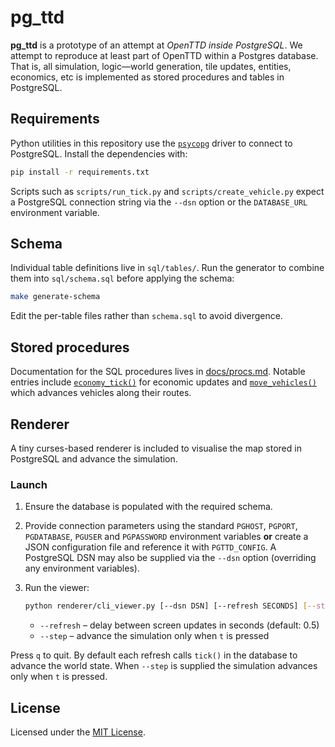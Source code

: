 # pg_ttd

**pg_ttd** is a prototype of an attempt at *OpenTTD inside PostgreSQL*.
We attempt to reproduce at least part of OpenTTD within a Postgres database.
That is, all simulation, logic—world generation, tile updates, entities, economics, etc
is implemented as stored procedures and tables in PostgreSQL.

## Requirements

Python utilities in this repository use the [`psycopg`](https://www.psycopg.org/psycopg3/) driver to
connect to PostgreSQL. Install the dependencies with:

```bash
pip install -r requirements.txt
```

Scripts such as `scripts/run_tick.py` and `scripts/create_vehicle.py` expect a
PostgreSQL connection string via the `--dsn` option or the `DATABASE_URL`
environment variable.

## Schema

Individual table definitions live in `sql/tables/`. Run the generator to
combine them into `sql/schema.sql` before applying the schema:

```bash
make generate-schema
```

Edit the per-table files rather than `schema.sql` to avoid divergence.

## Stored procedures

Documentation for the SQL procedures lives in [docs/procs.md](docs/procs.md). Notable
entries include [`economy_tick()`](docs/procs.md#economy_tick) for economic updates
and [`move_vehicles()`](docs/procs.md#move_vehicles) which advances vehicles along
their routes.

## Renderer

A tiny curses-based renderer is included to visualise the map stored in
PostgreSQL and advance the simulation.

### Launch

1. Ensure the database is populated with the required schema.
2. Provide connection parameters using the standard `PGHOST`, `PGPORT`,
   `PGDATABASE`, `PGUSER` and `PGPASSWORD` environment variables **or** create a
   JSON configuration file and reference it with `PGTTD_CONFIG`. A PostgreSQL
   DSN may also be supplied via the `--dsn` option (overriding any environment
   variables).
3. Run the viewer:

   ```bash
   python renderer/cli_viewer.py [--dsn DSN] [--refresh SECONDS] [--step]
   ```

   * `--refresh` – delay between screen updates in seconds (default: 0.5)
   * `--step` – advance the simulation only when `t` is pressed

Press `q` to quit. By default each refresh calls `tick()` in the database to
advance the world state. When `--step` is supplied the simulation advances only
when `t` is pressed.

## License

Licensed under the [MIT License](LICENSE).

